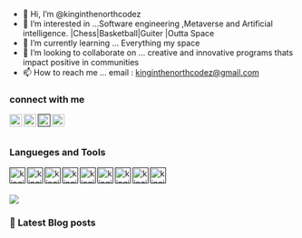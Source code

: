 - 👋 Hi, I’m @kinginthenorthcodez
- 👀 I’m interested in ...Software engineering ,Metaverse and Artificial intelligence. |Chess|Basketball|Guiter |Outta Space
- 🌱 I’m currently learning ... Everything  my space 
- 💞️ I’m looking to collaborate on ... creative and innovative programs thats impact positive in communities
- 📫 How to reach me ... email : kinginthenorthcodez@gmail.com

<!---
kinginthenorthcodez/kinginthenorthcodez is a ✨ special ✨ repository because its `README.md` (this file) appears on your GitHub profile.
You can click the Preview link to take a look at your changes.
--->

### connect with me

[<img align="left" alt="kinginthenorthcodez | twitter" width="22px" src="https://cdn.jsdelivr.net/npm/simple-icons@v3/icons/twitter.svg" />](https://twitter.com/kinthenorthcode) 
[<img align="left" alt="kinginthenorthcodez | linkedin" width="22px" src="https://cdn.jsdelivr.net/npm/simple-icons@v3/icons/linkedin.svg" />](https://www.linkedin.com/in/musungwa-isaac-maqueen-b9028011b/)

[<img align="left" alt="kinginthenorthcodez | instagram" width="22px" src="https://cdn.jsdelivr.net/npm/simple-icons@v3/icons/instagram.svg" />]()

[<img align="left" alt="kinginthenorthcodez | twitter" width="22px" src="https://cdn.jsdelivr.net/npm/simple-icons@3.13.0/icons/discord.svg" />](https://discord.com/channels/509571385811664906/533495882805411840)


<br>
<br>

### Langueges and Tools

[<img align="left" alt="kinginthenorthcodez | Html5" width="28px" src="https://seeklogo.com/images/H/html5-logo-EF92D240D7-seeklogo.com.png" />]()
[<img align="left" alt="kinginthenorthcodez | Css3" width="28px" src="https://seeklogo.com/images/C/css3-logo-8724075274-seeklogo.com.png" />]()
[<img align="left" alt="kinginthenorthcodez | Node.js" width="28px" src="https://seeklogo.com/images/N/node-node-js-logo-81A4CC16D2-seeklogo.com.png" />]()
[<img align="left" alt="kinginthenorthcodez | JavaScript" width="28px" src="https://seeklogo.com/images/J/javascript-js-logo-2949701702-seeklogo.com.png" />]()
[<img align="left" alt="kinginthenorthcodez | webpack" width="28px" src="https://seeklogo.com/images/W/webpack-logo-9E66EE203A-seeklogo.com.png" />]()
[<img align="left" alt="kinginthenorthcodez | npm" width="28px" src="https://seeklogo.com/images/N/npm-node-package-manager-logo-DE93649ED1-seeklogo.com.png" />]()

[<img align="left" alt="kinginthenorthcodez | c++" width="28px" src="https://seeklogo.com/images/C/c-logo-43CE78FF9C-seeklogo.com.png" />]()

[<img align="left" alt="kinginthenorthcodez | mongodb" width="28px" src="https://seeklogo.com/images/M/mongodb-logo-4A71340576-seeklogo.com.png" />]()
[<img align="left" alt="kinginthenorthcodez | adobeXd" width="28px" src="https://seeklogo.com/images/A/adobe-xd-logo-39468DE5D4-seeklogo.com.png" />]()

<br>
<br>

![](http://github-profile-summary-cards.vercel.app/api/cards/profile-details?username=kinginthenorthcodez&theme=dracula)

### 📙 Latest Blog posts
<!-- BLOG-POST-LIST:START -->
<!-- BLOG-POST-LIST:END -->
